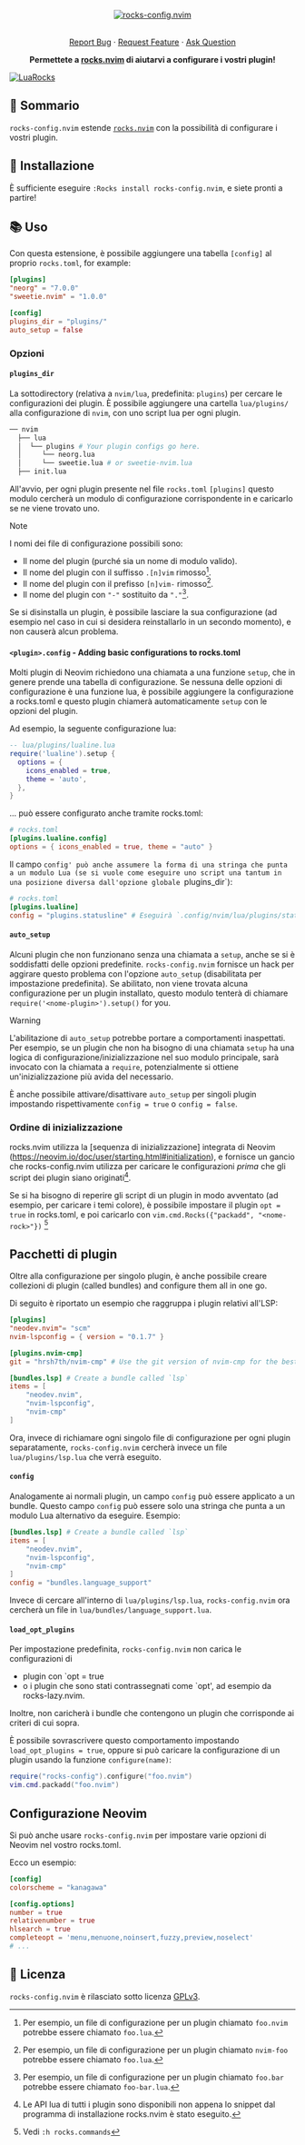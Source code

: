 <!-- vale off-->
<!-- markdownlint-disable -->
<br />
<div align="center">
  <a href="https://github.com/nvim-neorocks/rocks-config.nvim">
    <img src="./rocks-header.svg" alt="rocks-config.nvim">
  </a>
  <p align="center">
    <!-- <br /> -->
    <!-- <a href="./doc/rocks-config.txt"><strong>Explore the docs »</strong></a> -->
    <!-- <br /> -->
    <br />
    <a href="https://github.com/nvim-neorocks/rocks-config.nvim/issues/new?assignees=&labels=bug">Report Bug</a>
    ·
    <a href="https://github.com/nvim-neorocks/rocks-config.nvim/issues/new?assignees=&labels=enhancement">Request Feature</a>
    ·
    <a href="https://github.com/nvim-neorocks/rocks.nvim/discussions/new?category=q-a">Ask Question</a>
  </p>
  <p>
    <strong>
      Permettete a <a href="https://github.com/nvim-neorocks/rocks.nvim/">rocks.nvim</a> di aiutarvi a configurare i vostri plugin!
    </strong>
  </p>
</div>
<!-- markdownlint-restore -->

[![LuaRocks][luarocks-shield]][luarocks-url]

## :star2: Sommario

`rocks-config.nvim` estende [`rocks.nvim`](https://github.com/nvim-neorocks/rocks-config.nvim)
con la possibilità di configurare i vostri plugin.

## :hammer: Installazione

È sufficiente eseguire `:Rocks install rocks-config.nvim`,
e siete pronti a partire!

## :books: Uso

Con questa estensione, è possibile aggiungere una tabella `[config]` al proprio `rocks.toml`,
for example:

```toml
[plugins]
"neorg" = "7.0.0"
"sweetie.nvim" = "1.0.0"

[config]
plugins_dir = "plugins/"
auto_setup = false
```

### Opzioni

#### `plugins_dir`

La sottodirectory (relativa a `nvim/lua`, predefinita: `plugins`)
per cercare le configurazioni dei plugin. È possibile aggiungere una cartella `lua/plugins/`
alla configurazione di `nvim`, con uno script lua per ogni plugin.

```sh
── nvim
  ├── lua
  │  └── plugins # Your plugin configs go here.
  │     └── neorg.lua
  │     └── sweetie.lua # or sweetie-nvim.lua
  ├── init.lua
```

All'avvio, per ogni plugin presente nel file `rocks.toml` `[plugins]`
questo modulo cercherà un modulo di configurazione corrispondente in
e caricarlo se ne viene trovato uno.

> [!NOTE]
>
> I nomi dei file di configurazione possibili sono:
>
> - Il nome del plugin (purché sia un nome di modulo valido).
> - Il nome del plugin con il suffisso `.[n]vim` rimosso[^1].
> - Il nome del plugin con il prefisso `[n]vim-` rimosso[^2].
> - Il nome del plugin con `"-"` sostituito da `"."`[^3].

[^1]: Per esempio, un file di configurazione per un plugin chiamato `foo.nvim` potrebbe essere chiamato `foo.lua`.
[^2]: Per esempio, un file di configurazione per un plugin chiamato `nvim-foo` potrebbe essere chiamato `foo.lua`.
[^3]: Per esempio, un file di configurazione per un plugin chiamato `foo.bar` potrebbe essere chiamato `foo-bar.lua`.

Se si disinstalla un plugin, è possibile lasciare la sua configurazione (ad esempio nel caso in cui
si desidera reinstallarlo in un secondo momento), e non causerà alcun
problema.

#### `<plugin>.config` - Adding basic configurations to rocks.toml

Molti plugin di Neovim richiedono una chiamata a una funzione `setup`,
che in genere prende una tabella di configurazione.
Se nessuna delle opzioni di configurazione è una funzione lua,
è possibile aggiungere la configurazione a rocks.toml e questo plugin
chiamerà automaticamente `setup` con le opzioni del plugin.

Ad esempio, la seguente configurazione lua:

```lua
-- lua/plugins/lualine.lua
require('lualine').setup {
  options = {
    icons_enabled = true,
    theme = 'auto',
  },
}
```

... può essere configurato anche tramite rocks.toml:

```toml
# rocks.toml
[plugins.lualine.config]
options = { icons_enabled = true, theme = "auto" }
```

Il campo `config' può anche assumere la forma di una stringa che punta a un modulo Lua (se si vuole
come eseguire uno script una tantum in una posizione diversa dall'opzione globale `plugins_dir`):

```toml
# rocks.toml
[plugins.lualine]
config = "plugins.statusline" # Eseguirà `.config/nvim/lua/plugins/statusline.lua
```

#### `auto_setup`

Alcuni plugin che non funzionano senza una chiamata a `setup`,
anche se si è soddisfatti delle opzioni predefinite.
`rocks-config.nvim` fornisce un hack per aggirare questo problema
con l'opzione `auto_setup` (disabilitata per impostazione predefinita).
Se abilitato, non viene trovata alcuna configurazione per un plugin installato,
questo modulo tenterà di chiamare `require('<nome-plugin>').setup()`
for you.

> [!WARNING]
>
> L'abilitazione di `auto_setup` potrebbe portare a comportamenti inaspettati.
> Per esempio, se un plugin che non ha bisogno di una chiamata `setup`
> ha una logica di configurazione/inizializzazione nel suo modulo principale,
> sarà invocato con la chiamata a `require`,
> potenzialmente si ottiene un'inizializzazione più avida del necessario.

È anche possibile attivare/disattivare `auto_setup` per singoli plugin
impostando rispettivamente `config = true` o `config = false`.

### Ordine di inizializzazione

rocks.nvim utilizza la [sequenza di inizializzazione] integrata di Neovim (https://neovim.io/doc/user/starting.html#initialization),
e fornisce un gancio che rocks-config.nvim utilizza per caricare le configurazioni
*prima* che gli script dei plugin siano originati[^4].

[^4]: Le API lua di tutti i plugin sono disponibili non appena lo snippet
dal programma di installazione rocks.nvim è stato eseguito.

Se si ha bisogno di reperire gli script di un plugin in modo avventato (ad esempio,
per caricare i temi colore), è possibile impostare il plugin `opt = true` in
rocks.toml, e poi caricarlo con `vim.cmd.Rocks({"packadd", "<nome-rock>"})` [^5]


[^5]: Vedi `:h rocks.commands`
[^6]: Vedi `:h rocks.lua`

## Pacchetti di plugin

Oltre alla configurazione per singolo plugin, è anche possibile creare collezioni di plugin
(called bundles) and configure them all in one go.

Di seguito è riportato un esempio che raggruppa i plugin relativi all'LSP:

```toml
[plugins]
"neodev.nvim"= "scm"
nvim-lspconfig = { version = "0.1.7" } 

[plugins.nvim-cmp]
git = "hrsh7th/nvim-cmp" # Use the git version of nvim-cmp for the best experience.

[bundles.lsp] # Create a bundle called `lsp`
items = [
    "neodev.nvim",
    "nvim-lspconfig",
    "nvim-cmp"
]
```

Ora, invece di richiamare ogni singolo file di configurazione per ogni plugin separatamente,
`rocks-config.nvim` cercherà invece un file `lua/plugins/lsp.lua` che verrà eseguito.


#### `config`

Analogamente ai normali plugin, un campo `config` può essere applicato a un bundle. Questo campo `config`
può essere solo una stringa che punta a un modulo Lua alternativo da eseguire. Esempio:

```toml
[bundles.lsp] # Create a bundle called `lsp`
items = [
    "neodev.nvim",
    "nvim-lspconfig",
    "nvim-cmp"
]
config = "bundles.language_support"
```

Invece di cercare all'interno di `lua/plugins/lsp.lua`, `rocks-config.nvim` ora cercherà
un file in `lua/bundles/language_support.lua`.

#### `load_opt_plugins`

Per impostazione predefinita, `rocks-config.nvim` non carica le configurazioni di

- plugin con `opt = true
- o i plugin che sono stati contrassegnati come `opt', ad esempio da rocks-lazy.nvim.

Inoltre, non caricherà i bundle che contengono un plugin che corrisponde ai criteri di cui sopra.

È possibile sovrascrivere questo comportamento impostando `load_opt_plugins = true`,
oppure si può caricare la configurazione di un plugin usando la funzione `configure(name)`:

```lua
require("rocks-config").configure("foo.nvim")
vim.cmd.packadd("foo.nvim")
```

## Configurazione Neovim

Si può anche usare `rocks-config.nvim` per impostare varie opzioni di Neovim
nel vostro rocks.toml.

Ecco un esempio:

```toml
[config]
colorscheme = "kanagawa"

[config.options]
number = true
relativenumber = true
hlsearch = true
completeopt = 'menu,menuone,noinsert,fuzzy,preview,noselect'
# ...
```

## :book: Licenza

`rocks-config.nvim` è rilasciato sotto licenza [GPLv3](./LICENSE).

[luarocks-shield]: https://img.shields.io/luarocks/v/neorocks/rocks-config.nvim?logo=lua&color=purple&style=for-the-badge
[luarocks-url]: https://luarocks.org/modules/neorocks/rocks-config.nvim
